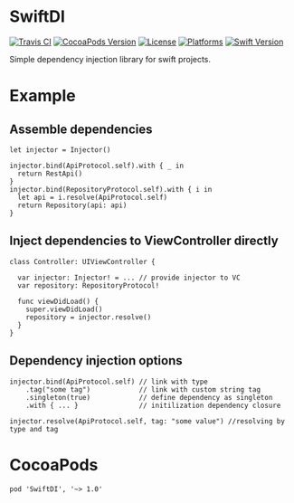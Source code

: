 # SwiftDI
[![Travis CI](https://travis-ci.org/achernoprudov/SwiftDI.svg?branch=master)](https://travis-ci.org/achernoprudov/SwiftDI)
[![CocoaPods Version](https://img.shields.io/cocoapods/v/SwiftDI.svg?style=flat)](http://cocoapods.org/pods/SwiftDI)
[![License](https://img.shields.io/cocoapods/l/SwiftDI.svg?style=flat)](http://cocoapods.org/pods/SwiftDI)
[![Platforms](https://img.shields.io/badge/platform-iOS%20%7C%20macOS%20%7C%20tvOS%20%7C%20watchOS%20%7C%20Linux-lightgrey.svg)](http://cocoapods.org/pods/SwiftDI)
[![Swift Version](https://img.shields.io/badge/Swift-2.2--3.1.x-F16D39.svg?style=flat)](https://developer.apple.com/swift)


Simple dependency injection library for swift projects.

# Example

## Assemble dependencies

```
let injector = Injector()

injector.bind(ApiProtocol.self).with { _ in 
  return RestApi()
}
injector.bind(RepositoryProtocol.self).with { i in
  let api = i.resolve(ApiProtocol.self)
  return Repository(api: api) 
}
```
## Inject dependencies to ViewController directly
```
class Controller: UIViewController {

  var injector: Injector! = ... // provide injector to VC
  var repository: RepositoryProtocol!

  func viewDidLoad() {
    super.viewDidLoad()
    repository = injector.resolve()
  }
}
```
## Dependency injection options
```
injector.bind(ApiProtocol.self) // link with type
    .tag("some tag")            // link with custom string tag
    .singleton(true)            // define dependency as singleton
    .with { ... }               // initilization dependency closure
    
injector.resolve(ApiProtocol.self, tag: "some value") //resolving by type and tag 
```

# CocoaPods
```
pod 'SwiftDI', '~> 1.0'
```
